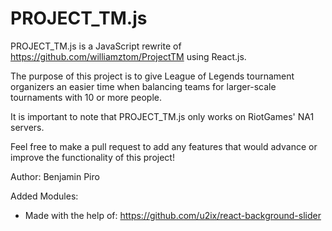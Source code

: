 # PROJECT_TM.js

PROJECT_TM.js is a JavaScript rewrite of https://github.com/williamztom/ProjectTM using React.js.

The purpose of this project is to give League of Legends tournament organizers an easier time when balancing teams for larger-scale tournaments with 10 or more people.

It is important to note that PROJECT_TM.js only works on RiotGames' NA1 servers.

Feel free to make a pull request to add any features that would advance or improve the functionality of this project!

Author: Benjamin Piro

Added Modules:
- Made with the help of: https://github.com/u2ix/react-background-slider
